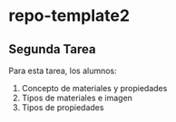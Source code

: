 # repo-template2
## Segunda Tarea

Para esta tarea, los alumnos: 
1) Concepto de materiales y propiedades
2) Tipos de materiales e imagen
3) Tipos de propiedades
   
